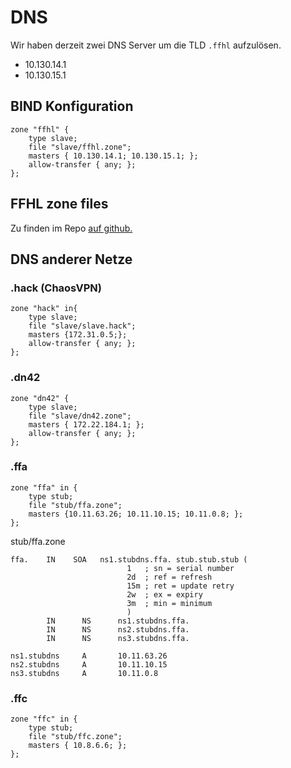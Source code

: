 # DNS

Wir haben derzeit zwei DNS Server um die TLD `.ffhl` aufzulösen.

 * 10.130.14.1
 * 10.130.15.1

## BIND Konfiguration

    zone "ffhl" {
        type slave;
        file "slave/ffhl.zone";
        masters { 10.130.14.1; 10.130.15.1; };
        allow-transfer { any; };
    };

## FFHL zone files

Zu finden im Repo [auf github.](https://github.com/MetaMeute/ffhl-dns)

## DNS anderer Netze

### .hack (ChaosVPN)

    zone "hack" in{
        type slave;
        file "slave/slave.hack";
        masters {172.31.0.5;};
        allow-transfer { any; };
    };


### .dn42

    zone "dn42" {
        type slave;
        file "slave/dn42.zone";
        masters { 172.22.184.1; };
        allow-transfer { any; };
    };

### .ffa

    zone "ffa" in {
        type stub;
        file "stub/ffa.zone";
        masters {10.11.63.26; 10.11.10.15; 10.11.0.8; };
    };

stub/ffa.zone

    ffa.    IN    SOA   ns1.stubdns.ffa. stub.stub.stub (
                              1   ; sn = serial number
                              2d  ; ref = refresh
                              15m ; ret = update retry
                              2w  ; ex = expiry
                              3m  ; min = minimum
                              )
            IN      NS      ns1.stubdns.ffa.
            IN      NS      ns2.stubdns.ffa.
            IN      NS      ns3.stubdns.ffa.

    ns1.stubdns     A       10.11.63.26
    ns2.stubdns     A       10.11.10.15
    ns3.stubdns     A       10.11.0.8

### .ffc

    zone "ffc" in {
        type stub;
        file "stub/ffc.zone";
        masters { 10.8.6.6; };
    };

